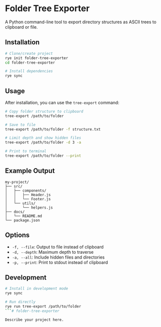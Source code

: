 # Folder Tree Exporter

A Python command-line tool to export directory structures as ASCII trees to clipboard or file.

## Installation

```bash
# Clone/create project
rye init folder-tree-exporter
cd folder-tree-exporter

# Install dependencies
rye sync
```

## Usage

After installation, you can use the `tree-export` command:

```bash
# Copy folder structure to clipboard
tree-export /path/to/folder

# Save to file
tree-export /path/to/folder -f structure.txt

# Limit depth and show hidden files
tree-export /path/to/folder -d 3 -a

# Print to terminal
tree-export /path/to/folder --print
```

## Example Output

```
my-project/
├── src/
│   ├── components/
│   │   ├── Header.js
│   │   └── Footer.js
│   └── utils/
│       └── helpers.js
├── docs/
│   └── README.md
└── package.json
```

## Options

- `-f, --file`: Output to file instead of clipboard
- `-d, --depth`: Maximum depth to traverse
- `-a, --all`: Include hidden files and directories
- `-p, --print`: Print to stdout instead of clipboard

## Development

```bash
# Install in development mode
rye sync

# Run directly
rye run tree-export /path/to/folder
```# folder-tree-exporter

Describe your project here.

